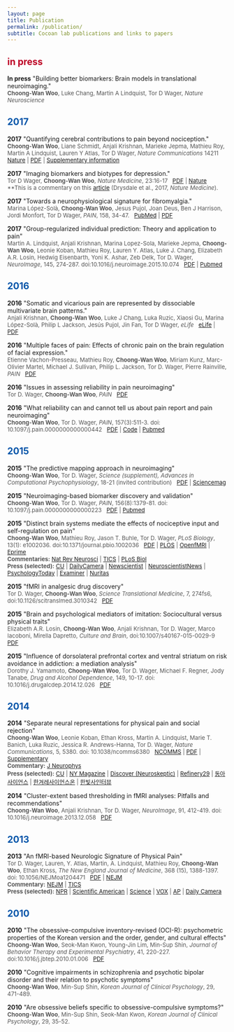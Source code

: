 ```yaml
---
layout: page
title: Publication
permalink: /publication/
subtitle: Cocoan lab publications and links to papers
---
```


<h2><span style="color: #BD0026;">in press</span></h2>

<p id="NN_translation2016"><b>In press</b> "Building better biomarkers: Brain models in translational neuroimaging."<br><span style="font-size: 13px !important; color: #555;"><b>Choong-Wan Woo</b>, Luke Chang, Martin A Lindquist, Tor D Wager, <i>Nature Neuroscience</i> </span></p>

<h2><span style="color: #0055A9;">2017</span></h2>

<p id="NCOMMS_siips2016"><b>2017</b> "Quantifying cerebral contributions to pain beyond nociception."<br><span style="font-size: 13px !important; color: #555;"><b>Choong-Wan Woo</b>, Liane Schmidt, Anjali Krishnan, Marieke Jepma, Mathieu Roy, Martin A Lindquist, Lauren Y Atlas, Tor D Wager, <i>Nature Communications</i> 14211 &nbsp; <a href="http://www.nature.com/articles/ncomms14211">Nature</a> | <a href="http://wanirepo.github.io/pdfs/Woo_2017_NCOMMS.pdf">PDF</a> | <a href="http://wanirepo.github.io/pdfs/Woo_2017_NCOMMS_supp.pdf"> Supplementary information</a> </span></p>

<p id="NMED_commentary2017"><b>2017</b> "Imaging biomarkers and biotypes for depression."<br><span style="font-size: 13px !important; color: #555;">Tor D Wager, <b>Choong-Wan Woo</b>, <i>Nature Medicine</i>, 23:16-17 &nbsp; <a href="/pdfs/WagerWoo_2017_NatMed.pdf">PDF</a> | <a href="http://www.nature.com/nm/journal/v23/n1/full/nm.4264.html">Nature</a> <br>**This is a commentary on this <a href="http://www.nature.com/nm/journal/v23/n1/full/nm.4246.html">article</a> (Drysdale et al., 2017, <i>Nature Medicine</i>).</span></p>		

<p id="PAIN_fibro2016"><b>2017</b> "Towards a neurophysiological signature for fibromyalgia."<br><span style="font-size: 13px !important; color: #555;">Marina López-Solà, <b>Choong-Wan Woo</b>, Jesus Pujol, Joan Deus, Ben J Harrison, Jordi Monfort, Tor D Wager, <i>PAIN</i>, 158, 34-47.  &nbsp; <a href="http://www.ncbi.nlm.nih.gov/pubmed/27583567">PubMed</a> | <a href="/pdfs/LopezSola_2016_PAIN.pdf">PDF</a></span></p>	
<p id="NEUROIMAGE2017"><b>2017</b> "Group-regularized individual prediction: Theory and application to pain"<br><span style="font-size: 13px !important; color: #555;">Martin A. Lindquist, Anjali Krishnan, Marina Lopez-Sola, Marieke Jepma, <b>Choong-Wan Woo</b>, Leonie Koban, Mathieu Roy, Lauren Y. Atlas, Luke J. Chang, Elizabeth A.R. Losin, Hedwig Eisenbarth, Yoni K. Ashar, Zeb Delk, Tor D. Wager, <i>NeuroImage</i>, 145, 274-287. doi:10.1016/j.neuroimage.2015.10.074 &nbsp; <a href="/pdfs/Lindquist_et_al_2017.pdf">PDF</a> | <a href="http://www.ncbi.nlm.nih.gov/pubmed/26592808">Pubmed</a></span></p>

<h2><span style="color: #0055A9;">2016</span></h2>


<p id="eLife_vicpain2016"><b>2016</b> "Somatic and vicarious pain are represented by dissociable multivariate brain patterns."<br><span style="font-size: 13px !important; color: #555;">Anjali Krishnan, <b>Choong-Wan Woo</b>, Luke J Chang, Luka Ruzic, Xiaosi Gu, Marina López-Solà, Philip L Jackson, Jesús Pujol, Jin Fan, Tor D Wager, <i>eLife</i> &nbsp; <a href="https://elifesciences.org/content/5/e15166">eLife</a> | <a href="/pdfs/Krishnan_2016_elife.pdf">PDF</a></span></p>

<p id="PAIN_FACE2016"><b>2016</b> "Multiple faces of pain: Effects of chronic pain on the brain regulation of facial expression."<br><span style="font-size: 13px !important; color: #555;">Etienne Vachon-Presseau, Mathieu Roy, <b>Choong-Wan Woo</b>, Miriam Kunz, Marc-Olivier Martel, Michael J. Sullivan, Philip L. Jackson, Tor D. Wager, Pierre Rainville, <i>PAIN</i> &nbsp; <a href="/pdfs/Vachon_Presseau_2016_PAIN.pdf">PDF</a></span></p>

<p id="PAIN_TRR2016_2"><b>2016</b> "Issues in assessing reliability in pain neuroimaging"<br><span style="font-size: 13px !important; color: #555;">Tor D. Wager, <b>Choong-Wan Woo</b>, <i>PAIN</i> &nbsp; <a href="/pdfs/Wager_Woo_2016_TRR.pdf">PDF</a></span></p>

<p id="PAIN_TRR2016"><b>2016</b> "What reliability can and cannot tell us about pain report and pain neuroimaging"<br><span style="font-size: 13px !important; color: #555;"><b>Choong-Wan Woo</b>, Tor D. Wager, <i>PAIN</i>, 157(3):511-3. doi: 10.1097/j.pain.0000000000000442 &nbsp; <a href="/pdfs/Woo_2015_PAIN_TRR.pdf">PDF</a> | <a href="https://github.com/wanirepo/Woo_TRR_commentary_PAIN">Code</a> | <a href="http://www.ncbi.nlm.nih.gov/pubmed/26645548?dopt=Abstract">Pubmed</a></span></p>

<h2><span style="color: #0055A9;">2015</span></h2>


<p id="SCIENCESUPP2015"><b>2015</b> "The predictive mapping approach in neuroimaging"<br><span style="font-size: 13px !important; color: #555;"><b>Choong-Wan Woo</b>, Tor D. Wager, <i>Science (supplement), Advances in Computational Psychophysiology</i>, 18-21 (invited contribution) &nbsp; <a href="/pdfs/Woo_Wager_2015_sciencesupple.pdf">PDF</a> | <a href="https://www.sciencemag.org/content/350/6256/114.3.summary">Sciencemag</a></span></p>

<p id="PAIN2015"><b>2015</b> "Neuroimaging-based biomarker discovery and validation"<br><span style="font-size: 13px !important; color: #555;"><b>Choong-Wan Woo</b>, Tor D. Wager, <i>PAIN</i>, 156(8):1379-81. doi: 10.1097/j.pain.0000000000000223 &nbsp; <a href="/pdfs/Woo_2015_PAIN.pdf">PDF</a> | <a href="http://www.ncbi.nlm.nih.gov/pubmed/25970320?dopt=Abstract">Pubmed</a></span></p>

<p id="PLOS2015"><b>2015</b> "Distinct brain systems mediate the effects of nociceptive input and self-regulation on pain"<br><span style="font-size: 13px !important; color: #555;"><b>Choong-Wan Woo</b>, Mathieu Roy, Jason T. Buhle, Tor D. Wager, <i>PLoS Biology</i>, 13(1): e1002036. doi:10.1371/journal.pbio.1002036 &nbsp; <a href="/pdfs/Woo_2015_Plos_Biol.pdf">PDF</a> | <a href="http://journals.plos.org/plosbiology/article?id=10.1371/journal.pbio.1002036">PLOS</a> | <a href="https://openfmri.org/dataset/ds000140">OpenfMRI</a> | <a href="https://github.com/canlab/Paradigms_Public/tree/master/BMRK3">Eprime</a> <br><b>Commentaries:</b> <a href="http://www.nature.com/nrn/journal/v16/n3/full/nrn3919.html">Nat Rev Neurosci</a> | <a href="http://www.sciencedirect.com/science/article/pii/S1364661315000467#">TICS</a> | <a href="http://journals.plos.org/plosbiology/article?id=info:doi/10.1371/journal.pbio.1002037">PLoS Biol</a><br><b>Press (selected):</b> <a href="http://www.colorado.edu/news/releases/2015/01/12/study-finds-experience-pain-relies-multiple-brain-pathways-not-just-one">CU</a> | <a href="http://www.dailycamera.com/cu-news/ci_27340154/cu-boulder-study-sheds-light-brains-processing-pain">DailyCamera</a> | <a href="http://www.newscientist.com/article/dn26799-brain-signature-of-emotionlinked-pain-is-uncovered.html#.VVV8Gmb7LwN">Newscientist</a> | <a href="http://www.neuroscientistnews.com/research-news/study-finds-experience-pain-relies-multiple-brain-pathways-not-just-one">NeuroscientistNews</a> | <a href="http://www.psychologytoday.com/blog/the-athletes-way/201501/neuroscientists-identify-how-mindset-alters-pain-perceptions">PsychologyToday</a> | <a href="http://www.examiner.com/article/can-your-thoughts-help-control-pain">Examiner</a> | <a href="http://www.nuritas.com/news-bioactive-peptides-nutrition-regulate-pain/">Nuritas</a></span></p>

<p id="STM2015"><b>2015</b> "fMRI in analgesic drug discovery"<br><span style="font-size: 13px !important; color: #555;">Tor D. Wager, <b>Choong-Wan Woo</b>, <i>Science Translational Medicine</i>, 7, 274fs6, doi:10.1126/scitranslmed.3010342 &nbsp; <a href="/pdfs/Wager_fMRI_in_drug_discovery.pdf">PDF</a></span></p>

<p><b>2015</b> "Brain and psychological mediators of imitation: Sociocultural versus physical traits"<br><span style="font-size: 13px !important; color: #555;">Elizabeth A.R. Losin, <b>Choong-Wan Woo</b>, Anjali Krishnan, Tor D. Wager, Marco Iacoboni, Mirella Dapretto, <i>Culture and Brain</i>, doi:10.1007/s40167-015-0029-9 &nbsp; <a href="/pdfs/Liz_etal.pdf">PDF</a></span></p>

<p><b>2015</b> "Influence of dorsolateral prefrontal cortex and ventral striatum on risk avoidance in addiction: a mediation analysis"<br><span style="font-size: 13px !important; color: #555;">Dorothy J. Yamamoto, <b>Choong-Wan Woo</b>, Tor D. Wager, Michael F. Regner, Jody Tanabe, <i>Drug and Alcohol Dependence</i>, 149, 10-17. doi: 10.1016/j.drugalcdep.2014.12.026 &nbsp; <a href="/pdfs/Yamamoto_etal.pdf">PDF</a></span></p>

<h2><span style="color: #0055A9;">2014</span></h2>


<p id="NATCOMMS2014"><b>2014</b> "Separate neural representations for physical pain and social rejection"<br><span style="font-size: 13px !important; color: #555;"><b>Choong-Wan Woo</b>, Leonie Koban, Ethan Kross, Martin A. Lindquist, Marie T. Banich, Luka Ruzic, Jessica R. Andrews-Hanna, Tor D. Wager, <i>Nature Communications</i>, 5, 5380. doi: 10.1038/ncomms6380 &nbsp; <a href="http://www.nature.com/ncomms/2014/141117/ncomms6380/full/ncomms6380.html">NCOMMS</a> | <a href="/pdfs/Woo_2014_NatComms.pdf">PDF</a> | <a href="/pdfs/Woo_2014_NatComms_Supplement.pdf">Supplementary</a> <br><b>Commentary:</b> <a href="http://jn.physiology.org/content/early/2015/03/13/jn.00075.2015">J Neurophys</a><br><b>Press (selected):</b> <a href="http://www.colorado.edu/news/releases/2014/11/18/pain-rejection-and-physical-pain-may-not-be-so-similar-after-all">CU</a> | <a href="http://nymag.com/scienceofus/2014/11/physical-and-emotional-pain-may-be-different.html">NY Magazine</a> | <a href="http://blogs.discovermagazine.com/neuroskeptic/2014/12/07/social-pain-physical-different-after-all/">Discover (Neuroskeptic)</a> | <a href="http://www.refinery29.com/how-we-feel-pain">Refinery29</a> | <a href="http://www.dongascience.com/news/view/5601">동아사이언스</a> | <a href="http://scienceon.hani.co.kr/251157">한겨레사이언스온</a> | <a href="http://www.ibric.org/myboard/read.php?Board=tr_interview&id=79047&qinterview=Y">한빛사인터뷰</a></span></p>

<p id="NEUROIMAGE2014"><b>2014</b> "Cluster-extent based thresholding in fMRI analyses: Pitfalls and recommendations"<br><span style="font-size: 13px !important; color: #555;"><b>Choong-Wan Woo</b>, Anjali Krishnan, Tor D. Wager, <i>NeuroImage</i>, 91, 412-419. doi: 10.1016/j.neuroimage.2013.12.058 &nbsp; <a href="/pdfs/Woo_2014_Neuroimage.pdf">PDF</a></span></p>

<h2><span style="color: #0055A9;">2013</span></h2>


<p id="NEJM2013"><b>2013</b> "An fMRI-based Neurologic Signature of Physical Pain"<br><span style="font-size: 13px !important; color: #555;">Tor D. Wager, Lauren, Y. Atlas, Martin, A. Lindquist, Mathieu Roy, <b>Choong-Wan Woo</b>, Ethan Kross, <i>The New England Journal of Medicine</i>, 368 (15), 1388-1397. doi: 10.1056/NEJMoa1204471 &nbsp; <a href="/pdfs/Wager_2013_NEJM.pdf">PDF</a> | <a href="http://www.nejm.org/doi/full/10.1056/NEJMoa1204471">NEJM</a><br><b>Commentary:</b> <a href="http://www.nejm.org/doi/full/10.1056/NEJMe1213074">NEJM</a> | <a href="http://www.sciencedirect.com/science/article/pii/S1364661313001009">TICS</a><br><b>Press (selected):</b> <a href="http://www.npr.org/sections/health-shots/2013/04/11/176734309/how-much-does-it-hurt-lets-scan-your-brain">NPR</a> | <a href="http://www.scientificamerican.com/article/neuroscientists-identify-brain-signature-pain/">Scientific American</a> | <a href="http://www.sciencemag.org/news/2013/04/brain-signature-reveals-our-level-pain">Science</a> | <a href="http://www.vox.com/2014/10/15/6895171/how-doctors-measure-pain-brain-scan-fmri">VOX</a> | <a href="http://bigstory.ap.org/article/doctors-use-brain-scans-see-and-measure-pain">AP</a> | <a href="http://www.dailycamera.com/science-environment/ci_22996448/study-led-by-cu-boulder-researchers-pioneers-seeing">Daily Camera</a></span></p>

<h2><span style="color: #0055A9;">2010</span></h2>


<p><b>2010</b> "The obsessive-compulsive inventory-revised (OCI-R): psychometric properties of the Korean version and the order, gender, and cultural effects"<br><span style="font-size: 13px !important; color: #555;"><b>Choong-Wan Woo</b>, Seok-Man Kwon, Young-Jin Lim, Min-Sup Shin, <i>Journal of Behavior Therapy and Experimental Psychiatry</i>, 41, 220-227. doi:10.1016/j.jbtep.2010.01.006 &nbsp; <a href="/pdfs/Woo_2010_JBTEP.pdf">PDF</a></span></p>

<p><b>2010</b> "Cognitive impairments in schizophrenia and psychotic bipolar disorder and their relation to psychotic symptoms"<br><span style="font-size: 13px !important; color: #555;"><b>Choong-Wan Woo</b>, Min-Sup Shin, <i>Korean Journal of Clinical Psychology</i>, 29, 471-489.</span></p>

<p><b>2010</b> "Are obsessive beliefs specific to obsessive-compulsive symptoms?"<br><span style="font-size: 13px !important; color: #555;"><b>Choong-Wan Woo</b>, Min-Sup Shin, Seok-Man Kwon, <i>Korean Journal of Clinical Psychology</i>, 29, 35-52.</span></p>